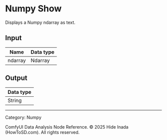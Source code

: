 # Numpy Show
Displays a Numpy ndarray as text.

## Input
| Name | Data type |
|---|---|
| ndarray | Ndarray |

## Output
| Data type |
|---|
| String |

<HR>
Category: Numpy

ComfyUI Data Analysis Node Reference. © 2025 Hide Inada (HowToSD.com). All rights reserved.
